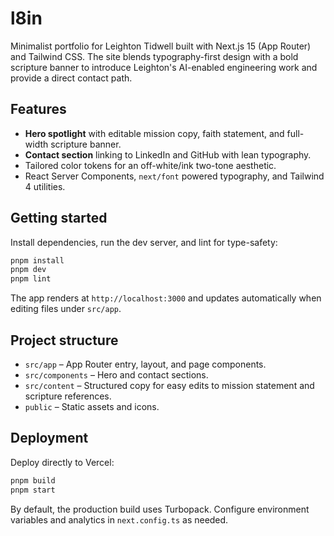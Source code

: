 # l8in

Minimalist portfolio for Leighton Tidwell built with Next.js 15 (App Router) and Tailwind CSS. The site blends typography-first design with a bold scripture banner to introduce Leighton's AI-enabled engineering work and provide a direct contact path.

## Features
- **Hero spotlight** with editable mission copy, faith statement, and full-width scripture banner.
- **Contact section** linking to LinkedIn and GitHub with lean typography.
- Tailored color tokens for an off-white/ink two-tone aesthetic.
- React Server Components, `next/font` powered typography, and Tailwind 4 utilities.

## Getting started
Install dependencies, run the dev server, and lint for type-safety:

```bash
pnpm install
pnpm dev
pnpm lint
```

The app renders at `http://localhost:3000` and updates automatically when editing files under `src/app`.

## Project structure
- `src/app` – App Router entry, layout, and page components.
- `src/components` – Hero and contact sections.
- `src/content` – Structured copy for easy edits to mission statement and scripture references.
- `public` – Static assets and icons.

## Deployment
Deploy directly to Vercel:

```bash
pnpm build
pnpm start
```

By default, the production build uses Turbopack. Configure environment variables and analytics in `next.config.ts` as needed.
